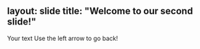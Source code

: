 layout: slide
title: "Welcome to our second slide!"
---
Your text
Use the left arrow to go back!






